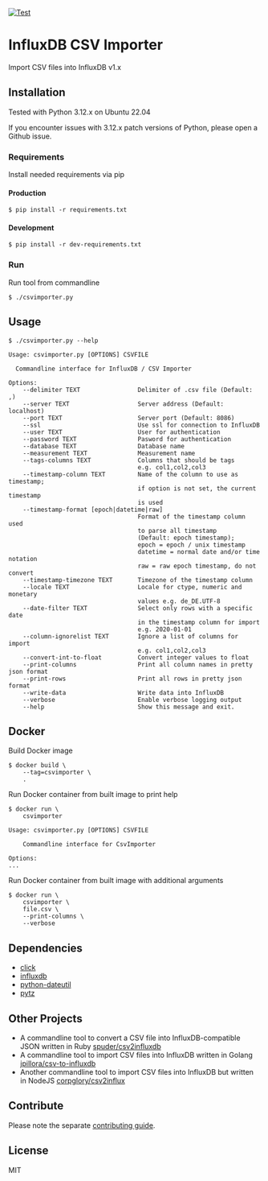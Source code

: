 [![Test](https://github.com/escalate/influxdb-csv-importer/actions/workflows/test.yml/badge.svg?branch=master&event=push)](https://github.com/escalate/influxdb-csv-importer/actions/workflows/test.yml)

# InfluxDB CSV Importer

Import CSV files into InfluxDB v1.x

## Installation

Tested with Python 3.12.x on Ubuntu 22.04

If you encounter issues with 3.12.x patch versions of Python, please open a Github issue.

### Requirements

Install needed requirements via pip

#### Production

```
$ pip install -r requirements.txt
```

#### Development

```
$ pip install -r dev-requirements.txt
```

### Run

Run tool from commandline
```
$ ./csvimporter.py
```

## Usage

```
$ ./csvimporter.py --help

Usage: csvimporter.py [OPTIONS] CSVFILE

  Commandline interface for InfluxDB / CSV Importer

Options:
    --delimiter TEXT                Delimiter of .csv file (Default: ,)
    --server TEXT                   Server address (Default: localhost)
    --port TEXT                     Server port (Default: 8086)
    --ssl                           Use ssl for connection to InfluxDB
    --user TEXT                     User for authentication
    --password TEXT                 Pasword for authentication
    --database TEXT                 Database name
    --measurement TEXT              Measurement name
    --tags-columns TEXT             Columns that should be tags         
                                    e.g. col1,col2,col3
    --timestamp-column TEXT         Name of the column to use as timestamp;
                                    if option is not set, the current timestamp
                                    is used
    --timestamp-format [epoch|datetime|raw]
                                    Format of the timestamp column used
                                    to parse all timestamp         
                                    (Default: epoch timestamp);         
                                    epoch = epoch / unix timestamp         
                                    datetime = normal date and/or time notation
                                    raw = raw epoch timestamp, do not convert
    --timestamp-timezone TEXT       Timezone of the timestamp column
    --locale TEXT                   Locale for ctype, numeric and monetary
                                    values e.g. de_DE.UTF-8
    --date-filter TEXT              Select only rows with a specific date
                                    in the timestamp column for import
                                    e.g. 2020-01-01
    --column-ignorelist TEXT        Ignore a list of columns for import
                                    e.g. col1,col2,col3
    --convert-int-to-float          Convert integer values to float
    --print-columns                 Print all column names in pretty json format
    --print-rows                    Print all rows in pretty json format
    --write-data                    Write data into InfluxDB
    --verbose                       Enable verbose logging output
    --help                          Show this message and exit.
```

## Docker

Build Docker image
```
$ docker build \
    --tag=csvimporter \
    .
```

Run Docker container from built image to print help
```
$ docker run \
    csvimporter

Usage: csvimporter.py [OPTIONS] CSVFILE

    Commandline interface for CsvImporter

Options:
...
```

Run Docker container from built image with additional arguments
```
$ docker run \
    csvimporter \
    file.csv \
    --print-columns \
    --verbose
```

## Dependencies

* [click](https://pypi.python.org/pypi/click)
* [influxdb](https://pypi.python.org/pypi/influxdb)
* [python-dateutil](https://pypi.python.org/pypi/python-dateutil)
* [pytz](https://pypi.python.org/pypi/pytz)

## Other Projects

* A commandline tool to convert a CSV file into InfluxDB-compatible JSON written in Ruby [spuder/csv2influxdb](https://github.com/spuder/csv2influxdb)
* A commandline tool to import CSV files into InfluxDB written in Golang [jpillora/csv-to-influxdb](https://github.com/jpillora/csv-to-influxdb)
* Another commandline tool to import CSV files into InfluxDB but written in NodeJS [corpglory/csv2influx](https://github.com/CorpGlory/csv2influx)

## Contribute

Please note the separate [contributing guide](https://github.com/escalate/influxdb-csv-importer/blob/master/CONTRIBUTING.md).

## License

MIT
